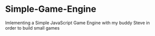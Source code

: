 # Simple-Game-Engine
Imlementing a Simple JavaScript Game Engine with my buddy Steve in order to build small games 
